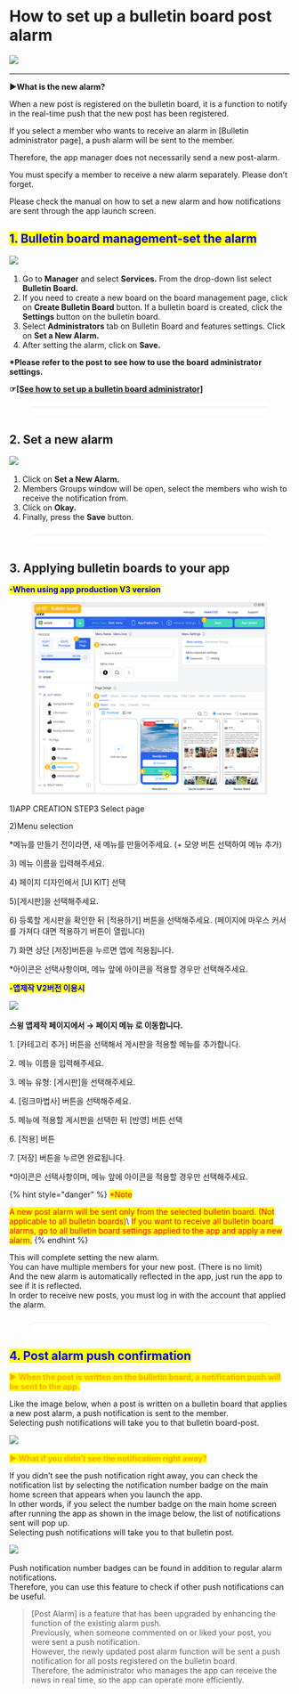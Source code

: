 # How to set up a bulletin board post alarm

![](https://support.swing2app.com/wp-content/uploads/2018/09/bb10-1.png)

****

**▶What is the new alarm?**

When a new post is registered on the bulletin board, it is a function to notify in the real-time push that the new post has been registered.

If you select a member who wants to receive an alarm in \[Bulletin administrator page], a push alarm will be sent to the member.

Therefore, the app manager does not necessarily send a new post-alarm.

You must specify a member to receive a new alarm separately. Please don’t forget.

Please check the manual on how to set a new alarm and how notifications are sent through the app launch screen.



## <mark style="color:blue;">1.</mark> <mark style="color:blue;">Bulletin board management-set the alarm</mark>

![](https://support.swing2app.com/wp-content/uploads/2018/09/b32-e1587041719400-1.png)

1. Go to **Manager** and select **Services.** From the drop-down list select **Bulletin Board.**
2. If you need to create a new board on the board management page, click on  **Create Bulletin Board** button. If a bulletin board is created, click the **Settings** button on the bulletin board.
3. Select **Administrators** tab on Bulletin Board and features settings. Click on **Set a New Alarm.**
4. After setting the alarm, click on **Save.**&#x20;



**\*Please refer to the post to see how to use the board administrator settings.**

**☞**[**\[See how to set up a bulletin board administrator\]**](administrator.md)



<figure><img src="../../../.gitbook/assets/구분선.PNG" alt=""><figcaption></figcaption></figure>

## 2. Set a new alarm

![](https://support.swing2app.com/wp-content/uploads/2018/09/b33.png)

<mark style="color:red;"></mark>

1. Click on **Set a New Alarm.**&#x20;
2. Members Groups window will be open, select the members who wish to receive the notification from.
3. Click on **Okay.**&#x20;
4. Finally, press the **Save** button.



<figure><img src="../../../.gitbook/assets/구분선.PNG" alt=""><figcaption></figcaption></figure>

## 3. Applying bulletin boards to your app



<mark style="color:blue;">**-When using app production V3 version**</mark>

<figure><img src="../../../.gitbook/assets/en_게시판적용.png" alt=""><figcaption></figcaption></figure>

1\)APP CREATION STEP3 Select page

2\)Menu selection

\*메뉴를 만들기 전이라면, 새 메뉴를 만들어주세요. (+ 모양 버튼 선택하여 메뉴 추가)

3\) 메뉴 이름을 입력해주세요.

4\) 페이지 디자인에서 \[UI KIT] 선택

5\)\[게시판]을 선택해주세요.&#x20;

6\) 등록할 게시판을 확인한 뒤 \[적용하기] 버튼을 선택해주세요. (페이지에 마우스 커서를 가져다 대면 적용하기 버튼이 열립니다)

7\) 화면 상단 \[저장]버튼을 누르면 앱에 적용됩니다.

\*아이콘은 선택사항이며, 메뉴 앞에 아이콘을 적용할 경우만 선택해주세요.&#x20;





<mark style="color:blue;">**-앱제작 V2버전 이용시**</mark>

![](https://wp.swing2app.co.kr/wp-content/uploads/2018/09/%EA%B2%8C%EC%8B%9C%ED%8C%90%EC%A0%81%EC%9A%A9NEW1-1.png)

**스윙 앱제작 페이지에서 →  페이지 메뉴 로 이동합니다.**&#x20;

1\. \[카테고리 추가] 버튼을 선택해서 게시판을 적용할 메뉴를 추가합니다.&#x20;

2\. 메뉴 이름을 입력해주세요.

3\. 메뉴 유형: \[게시판]을 선택해주세요.

4\. \[링크마법사] 버튼을 선택해주세요.

5\. 메뉴에 적용할 게시판을 선택한 뒤 \[반영] 버튼 선택

6\. \[적용] 버튼

7\. \[저장] 버튼을 누르면 완료됩니다.

\*아이콘은 선택사항이며, 메뉴 앞에 아이콘을 적용할 경우만 선택해주세요.&#x20;

{% hint style="danger" %}
<mark style="color:red;">\*Note</mark>

&#x20;<mark style="color:red;">A new post alarm will be sent only from the selected bulletin board. (Not applicable to all bulletin boards)</mark>\ <mark style="color:red;">If you want to receive all bulletin board alarms, go to all bulletin board settings applied to the app and apply a new alarm.</mark>&#x20;
{% endhint %}



This will complete setting the new alarm.\
You can have multiple members for your new post. (There is no limit)\
And the new alarm is automatically reflected in the app, just run the app to see if it is reflected.\
In order to receive new posts, you must log in with the account that applied the alarm.

<figure><img src="../../../.gitbook/assets/구분선.PNG" alt=""><figcaption></figcaption></figure>

## <mark style="color:blue;">**4. Post alarm push confirmation**</mark>

<mark style="color:orange;">**▶ When the post is written on the bulletin board, a notification push will be sent to the app.**</mark>

Like the image below, when a post is written on a bulletin board that applies a new post alarm, a push notification is sent to the member.\
Selecting push notifications will take you to that bulletin board-post.&#x20;

![](https://support.swing2app.com/wp-content/uploads/2018/09/Group-2778.png)

<mark style="color:orange;">**▶ What if you didn’t see the notification right away?**</mark>

If you didn’t see the push notification right away, you can check the notification list by selecting the notification number badge on the main home screen that appears when you launch the app.\
In other words, if you select the number badge on the main home screen after running the app as shown in the image below, the list of notifications sent will pop up.\
Selecting push notifications will take you to that bulletin post.

![](https://support.swing2app.com/wp-content/uploads/2018/09/notif.png)

Push notification number badges can be found in addition to regular alarm notifications.\
Therefore, you can use this feature to check if other push notifications can be useful.

> \[Post Alarm] is a feature that has been upgraded by enhancing the function of the existing alarm push. \
> Previously, when someone commented on or liked your post, you were sent a push notification.\
> However, the newly updated post alarm function will be sent a push notification for all posts registered on the bulletin board.\
> Therefore, the administrator who manages the app can receive the news in real time, so the app can operate more efficiently.
